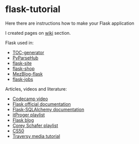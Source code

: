 # flask-tutorial

Here there are instructions how to make your Flask application

I created pages on [wiki](https://github.com/mezgoodle/flask-tutorial/wiki) section.

Flask used in:
- [TOC-generator](https://github.com/mezgoodle/TOC-generator)
- [PyParseHub](https://github.com/mezgoodle/PyParseHub)
- [flask-site](https://github.com/mezgoodle/flask-site)
- [flask-shop](https://github.com/mezgoodle/flask-shop)
- [MezBlog-flask](https://github.com/mezgoodle/MezBlog-flask)
- [flask-jobs](https://github.com/mezidia/flask-jobs)

Articles, videos and literature:
- [Codecamp video](https://www.youtube.com/watch?v=Z1RJmh_OqeA)
- [Flask official documentation](https://flask.palletsprojects.com/en/1.1.x/)
- [Flask-SQLAlchemy documentation](https://flask-sqlalchemy.palletsprojects.com/en/2.x/)
- [itProger playlist](https://www.youtube.com/watch?v=jgAVGtkk03Q&list=PL0lO_mIqDDFXiIQYjLbncE9Lb6sx8elKA)
- [Flask blog](https://www.youtube.com/playlist?list=PLlWXhlUMyooZr5R2u2Zwxt6Pw6iwBo5y5)
- [Corey Schafer playlist](https://www.youtube.com/watch?v=MwZwr5Tvyxo&list=PL-osiE80TeTs4UjLw5MM6OjgkjFeUxCYH)
- [CS50](https://www.youtube.com/watch?v=GhB6Q7KC-SM)
- [Traversy media tutorial](https://www.youtube.com/watch?v=zRwy8gtgJ1A)
